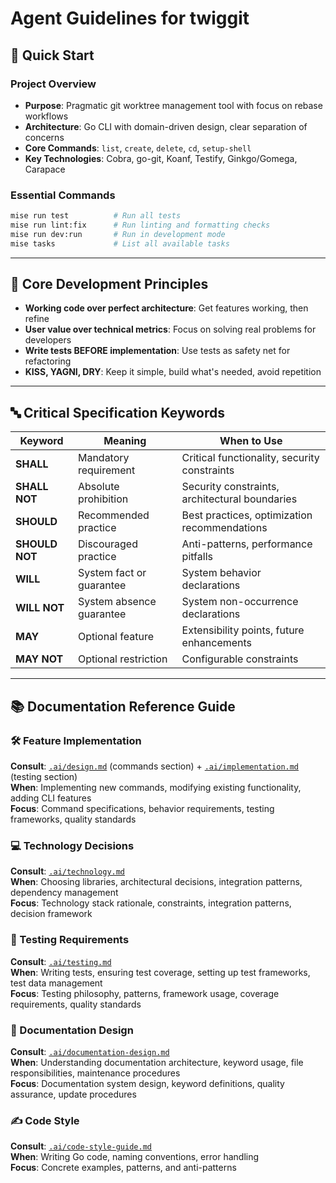 # Agent Guidelines for twiggit

## 🚀 Quick Start

### Project Overview
- **Purpose**: Pragmatic git worktree management tool with focus on rebase workflows
- **Architecture**: Go CLI with domain-driven design, clear separation of concerns
- **Core Commands**: `list`, `create`, `delete`, `cd`, `setup-shell`
- **Key Technologies**: Cobra, go-git, Koanf, Testify, Ginkgo/Gomega, Carapace

### Essential Commands
```bash
mise run test          # Run all tests
mise run lint:fix      # Run linting and formatting checks
mise run dev:run       # Run in development mode
mise tasks             # List all available tasks
```

---

## 🎯 Core Development Principles

- **Working code over perfect architecture**: Get features working, then refine
- **User value over technical metrics**: Focus on solving real problems for developers
- **Write tests BEFORE implementation**: Use tests as safety net for refactoring
- **KISS, YAGNI, DRY**: Keep it simple, build what's needed, avoid repetition

---

## 🔤 Critical Specification Keywords

| Keyword        | Meaning                  | When to Use                                    |
| -------------- | ------------------------ | ---------------------------------------------- |
| **SHALL**      | Mandatory requirement    | Critical functionality, security constraints   |
| **SHALL NOT**  | Absolute prohibition     | Security constraints, architectural boundaries |
| **SHOULD**     | Recommended practice     | Best practices, optimization recommendations   |
| **SHOULD NOT** | Discouraged practice     | Anti-patterns, performance pitfalls            |
| **WILL**       | System fact or guarantee | System behavior declarations                   |
| **WILL NOT**   | System absence guarantee | System non-occurrence declarations             |
| **MAY**        | Optional feature         | Extensibility points, future enhancements      |
| **MAY NOT**    | Optional restriction     | Configurable constraints                       |

---

## 📚 Documentation Reference Guide

### 🛠️ Feature Implementation
**Consult**: [`.ai/design.md`](.ai/design.md) (commands section) + [`.ai/implementation.md`](.ai/implementation.md) (testing section)  
**When**: Implementing new commands, modifying existing functionality, adding CLI features  
**Focus**: Command specifications, behavior requirements, testing frameworks, quality standards

### 💻 Technology Decisions  
**Consult**: [`.ai/technology.md`](.ai/technology.md)  
**When**: Choosing libraries, architectural decisions, integration patterns, dependency management  
**Focus**: Technology stack rationale, constraints, integration patterns, decision framework

### 🧪 Testing Requirements
**Consult**: [`.ai/testing.md`](.ai/testing.md)  
**When**: Writing tests, ensuring test coverage, setting up test frameworks, test data management  
**Focus**: Testing philosophy, patterns, framework usage, coverage requirements, quality standards

### 📖 Documentation Design
**Consult**: [`.ai/documentation-design.md`](.ai/documentation-design.md)  
**When**: Understanding documentation architecture, keyword usage, file responsibilities, maintenance procedures  
**Focus**: Documentation system design, keyword definitions, quality assurance, update procedures

### ✍️ Code Style
**Consult**: [`.ai/code-style-guide.md`](.ai/code-style-guide.md)  
**When**: Writing Go code, naming conventions, error handling  
**Focus**: Concrete examples, patterns, and anti-patterns


